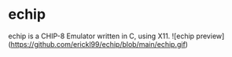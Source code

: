# echip
echip is a CHIP-8 Emulator written in C, using X11.
![echip preview] (https://github.com/erickl99/echip/blob/main/echip.gif)
